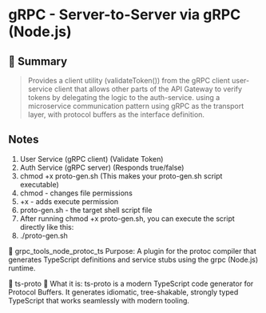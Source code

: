 # gRPC - Server-to-Server via gRPC (Node.js)

## 🧠 Summary

> Provides a client utility (validateToken()) from the gRPC client user-service client that allows other parts of the API Gateway
> to verify tokens by delegating the logic to the auth-service. using a microservice communication pattern using gRPC as the
> transport layer, with protocol buffers as the interface definition.

## Notes

1. User Service (gRPC client) (Validate Token)
2. Auth Service (gRPC server) (Responds true/false)
3. chmod +x proto-gen.sh (This makes your proto-gen.sh script executable)
4. chmod - changes file permissions
5. +x - adds execute permission
6. proto-gen.sh - the target shell script file
7. After running chmod +x proto-gen.sh, you can execute the script directly like this:
8. ./proto-gen.sh

🔹 grpc_tools_node_protoc_ts Purpose: A plugin for the protoc compiler that generates TypeScript definitions and service stubs
using the grpc (Node.js) runtime.

🔹 ts-proto 🧠 What it is: ts-proto is a modern TypeScript code generator for Protocol Buffers. It generates idiomatic,
tree-shakable, strongly typed TypeScript that works seamlessly with modern tooling.
